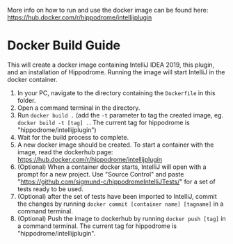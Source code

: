 More info on how to run and use the docker image can be found here: https://hub.docker.com/r/hippodrome/intellijplugin

# Docker Build Guide
This will create a docker image containing IntelliJ IDEA 2019, this plugin, and an installation of Hippodrome. Running the image will start IntelliJ in the docker container.

1. In your PC, navigate to the directory containing the `Dockerfile` in this folder.
2. Open a command terminal in the directory.
3. Run `docker build .` (add the `-t` parameter to tag the created image, eg. `docker build -t [tag] .`. The current tag for hippodrome is "hippodrome/intellijplugin")
4. Wait for the build process to complete.
5. A new docker image should be created. To start a container with the image, read the dockerhub page: https://hub.docker.com/r/hippodrome/intellijplugin
6. (Optional) When a container docker starts, IntelliJ will open with a prompt for a new project. Use "Source Control" and paste "https://github.com/sigmund-c/hippodromeIntelliJTests/" for a set of tests ready to be used.
7. (Optional) after the set of tests have been imported to IntelliJ, commit the changes by running `docker commit [container name] [tagname]` in a command terminal.
8. (Optional) Push the image to dockerhub by running `docker push [tag]` in a command terminal. The current tag for hippodrome is "hippodrome/intellijplugin".